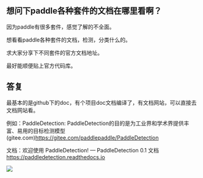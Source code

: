 ## 想问下paddle各种套件的文档在哪里看啊？
因为paddle有很多套件，感觉了解的不全面。

想看看paddle各种套件的文档，检测，分类什么的。

求大家分享下不同套件的官方文档地址。

最好能顺便贴上官方代码库。

## 答复
最基本的是github下的doc，有个项目doc文档编译了，有文档网站，可以直接去文档网站看。

例如：PaddleDetection: PaddleDetection的目的是为工业界和学术界提供丰富、易用的目标检测模型 (gitee.com)https://gitee.com/paddlepaddle/PaddleDetection

文档：欢迎使用 PaddleDetection! — PaddleDetection 0.1 文档 https://paddledetection.readthedocs.io


![](https://ai.bdstatic.com/file/6690F0128DFF4EEFA9483881624C6A2B)

